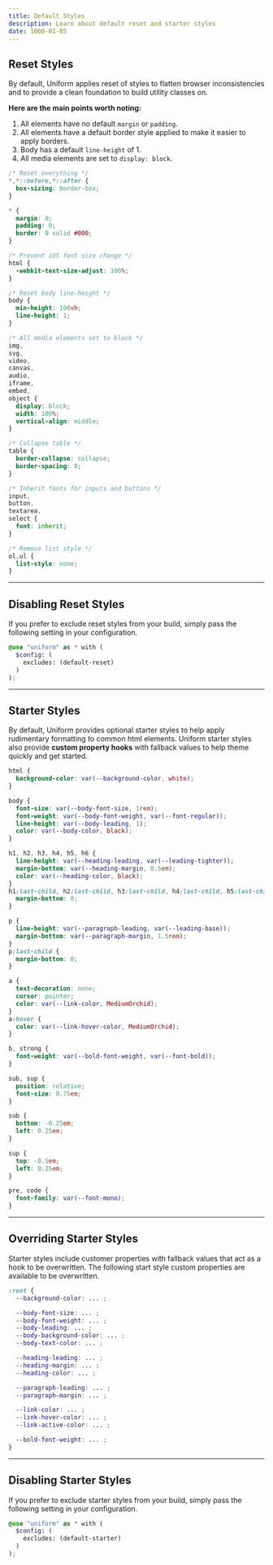 ```yaml
---
title: Default Styles
description: Learn about default reset and starter styles
date: 1000-01-05
---
```



## Reset Styles

By default, Uniform applies reset of styles to flatten browser inconsistencies and to provide a clean foundation to build utility classes on.

**Here are the main points worth noting:**

1. All elements have no default `margin` or `padding`.
2. All elements have a default border style applied to make it easier to apply borders.
3. Body has a default `line-height` of 1.
4. All media elements are set to `display: block`.

```css
/* Reset everything */
*,*::before,*::after {
  box-sizing: border-box;
}

* {
  margin: 0;
  padding: 0;
  border: 0 solid #000;
}

/* Prevent iOS font size change */
html {
  -webkit-text-size-adjust: 100%;
}

/* Reset body line-height */
body {
  min-height: 100vh;
  line-height: 1;
}

/* All media elements set to block */
img,
svg,
video,
canvas,
audio,
iframe,
embed,
object {
  display: block;
  width: 100%;
  vertical-align: middle;
}

/* Collapse table */
table {
  border-collapse: collapse;
  border-spacing: 0;
}

/* Inherit fonts for inputs and buttons */
input,
button,
textarea,
select {
  font: inherit;
}

/* Remove list style */
ol,ul {
  list-style: none;
}
```

---

## Disabling Reset Styles

If you prefer to exclude reset styles from your build, simply pass the following setting in your configuration. 

```scss
@use "uniform" as * with (
  $config: (
    excludes: (default-reset)
  )
);
```

---


## Starter Styles

By default, Uniform provides optional starter styles to help apply rudimentary formatting to common html elements. Uniform starter styles also provide **custom property hooks** with fallback values to help theme quickly and get started.

```css
html {
  background-color: var(--background-color, white);
}

body {
  font-size: var(--body-font-size, 1rem);
  font-weight: var(--body-font-weight, var(--font-regular));
  line-height: var(--body-leading, 1);
  color: var(--body-color, black);
}

h1, h2, h3, h4, h5, h6 {
  line-height: var(--heading-leading, var(--leading-tighter));
  margin-bottom: var(--heading-margin, 0.5em);
  color: var(--heading-color, black);
}
h1:last-child, h2:last-child, h3:last-child, h4:last-child, h5:last-child, h6:last-child {
  margin-bottom: 0;
}

p {
  line-height: var(--paragraph-leading, var(--leading-base));
  margin-bottom: var(--paragraph-margin, 1.5rem);
}
p:last-child {
  margin-bottom: 0;
}

a {
  text-decoration: none;
  cursor: pointer;
  color: var(--link-color, MediumOrchid);
}
a:hover {
  color: var(--link-hover-color, MediumOrchid);
}

b, strong {
  font-weight: var(--bold-font-weight, var(--font-bold));
}

sub, sup {
  position: relative;
  font-size: 0.75em;
}

sub {
  bottom: -0.25em;
  left: 0.25em;
}

sup {
  top: -0.5em;
  left: 0.25em;
}

pre, code {
  font-family: var(--font-mono);
}
```

---

## Overriding Starter Styles

Starter styles include customer properties with fallback values that act as a hook to be overwritten. The following start style custom properties are available to be overwritten.

```css
:root {
  --background-color: ... ;

  --body-font-size: ... ;
  --body-font-weight: ... ;
  --body-leading: ... ;
  --body-background-color: ... ;
  --body-text-color: ... ;

  --heading-leading: ... ;
  --heading-margin: ... ;
  --heading-color: ... ;

  --paragraph-leading: ... ;
  --paragraph-margin: ... ;

  --link-color: ... ;
  --link-hover-color: ... ;
  --link-active-color: ... ;

  --bold-font-weight: ... ;
}
```

---

## Disabling Starter Styles

If you prefer to exclude starter styles from your build, simply pass the following setting in your configuration. 

```scss
@use "uniform" as * with (
  $config: (
    excludes: (default-starter)
  )
);
```
